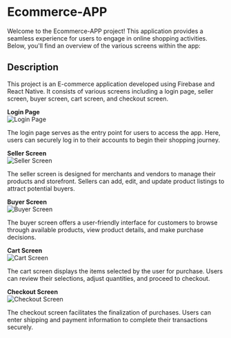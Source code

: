 # Ecommerce-APP
Welcome to the Ecommerce-APP project! This application provides a seamless experience for users to engage in online shopping activities. Below, you'll find an overview of the various screens within the app:

## Description
This project is an E-commerce application developed using Firebase and React Native. It consists of various screens including a login page, seller screen, buyer screen, cart screen, and checkout screen.


**Login Page**  
![Login Page](https://github.com/Talalx2002/Ecommerce-APP/assets/98464284/e609c7c2-e531-4709-b1a2-0eb4858e2f5c)

The login page serves as the entry point for users to access the app. Here, users can securely log in to their accounts to begin their shopping journey.

**Seller Screen**  
![Seller Screen](https://github.com/Talalx2002/Ecommerce-APP/assets/98464284/6fe9d816-f744-45c3-96dd-156920a0e0e0)

The seller screen is designed for merchants and vendors to manage their products and storefront. Sellers can add, edit, and update product listings to attract potential buyers.

**Buyer Screen**  
![Buyer Screen](https://github.com/Talalx2002/Ecommerce-APP/assets/98464284/bc0519c7-4fc5-40cc-a8d1-1af3dc390dcf)

The buyer screen offers a user-friendly interface for customers to browse through available products, view product details, and make purchase decisions.

**Cart Screen**  
![Cart Screen](https://github.com/Talalx2002/Ecommerce-APP/assets/98464284/8c069cec-0fec-4342-948b-714ad34e449b)

The cart screen displays the items selected by the user for purchase. Users can review their selections, adjust quantities, and proceed to checkout.

**Checkout Screen**  
![Checkout Screen](https://github.com/Talalx2002/Ecommerce-APP/assets/98464284/d269305d-dfc6-4eb4-8710-249aa9f90c6d)

The checkout screen facilitates the finalization of purchases. Users can enter shipping and payment information to complete their transactions securely.
